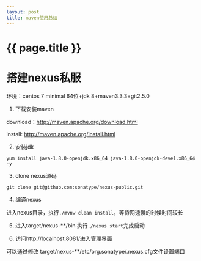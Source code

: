 ```yaml
---
layout: post
title: maven使用总结
---
```

{{ page.title }}
=============

# 搭建nexus私服

环境：centos 7 minimal 64位+jdk 8+maven3.3.3+git2.5.0

1. 下载安装maven

download：http://maven.apache.org/download.html

install: http://maven.apache.org/install.html

2. 安装jdk

`yum install java-1.8.0-openjdk.x86_64 java-1.8.0-openjdk-devel.x86_64 -y`

3. clone nexus源码

`git clone git@github.com:sonatype/nexus-public.git`

4. 编译nexus

进入nexus目录，执行`./mvnw clean install`，等待网速慢的时候时间较长

5. 进入target/nexus-**/bin 执行`./nexus start`完成启动

6. 访问http://localhost:8081/进入管理界面

可以通过修改 target/nexus-**/etc/org.sonatype/.nexus.cfg文件设置端口

